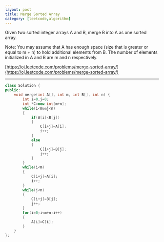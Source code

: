 ```yaml
---
layout: post
title: Merge Sorted Array
category: [leetcode,algorithm]
---
```


Given two sorted integer arrays A and B, merge B into A as one sorted array.

Note:
You may assume that A has enough space (size that is greater or equal to m + n) to hold additional elements from B. The number of elements initialized in A and B are m and n respectively.

[https://oj.leetcode.com/problems/merge-sorted-array/](https://oj.leetcode.com/problems/merge-sorted-array/) 

---


```c++
class Solution {
public:
    void merge(int A[], int m, int B[], int n) {
        int i=0,j=0;
        int *C=new int[m+n];
        while(i<m&&j<n)
        {
            if(A[i]<B[j])
            {
                C[i+j]=A[i];
                i++;
            }
            else
            {
                C[i+j]=B[j];
                j++;
            }
        }
        while(i<m)
        {
            C[i+j]=A[i];
            i++;
        }
        while(j<n)
        {
            C[i+j]=B[j];
            j++;
        }
        for(i=0;i<m+n;i++)
        {
            A[i]=C[i];
        }
    }
};
```
